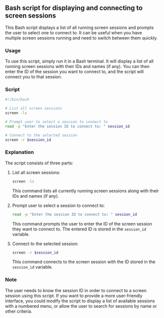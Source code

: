 ## Bash script for displaying and connecting to screen sessions

This Bash script displays a list of all running screen sessions and prompts the user to select one to connect to. It can be useful when you have multiple screen sessions running and need to switch between them quickly.

### Usage

To use this script, simply run it in a Bash terminal. It will display a list of all running screen sessions with their IDs and names (if any). You can then enter the ID of the session you want to connect to, and the script will connect you to that session.

### Script

```bash
#!/bin/bash

# List all screen sessions
screen -ls

# Prompt user to select a session to connect to
read -p "Enter the session ID to connect to: " session_id

# Connect to the selected session
screen -r $session_id
```

### Explanation

The script consists of three parts:

1. List all screen sessions:

   ```bash
   screen -ls
   ```

   This command lists all currently running screen sessions along with their IDs and names (if any).

2. Prompt user to select a session to connect to:

   ```bash
   read -p "Enter the session ID to connect to: " session_id
   ```

   This command prompts the user to enter the ID of the screen session they want to connect to. The entered ID is stored in the `session_id` variable.

3. Connect to the selected session:

   ```bash
   screen -r $session_id
   ```

   This command connects to the screen session with the ID stored in the `session_id` variable.

### Note

The user needs to know the session ID in order to connect to a screen session using this script. If you want to provide a more user-friendly interface, you could modify the script to display a list of available sessions with a numbered menu, or allow the user to search for sessions by name or other criteria.
